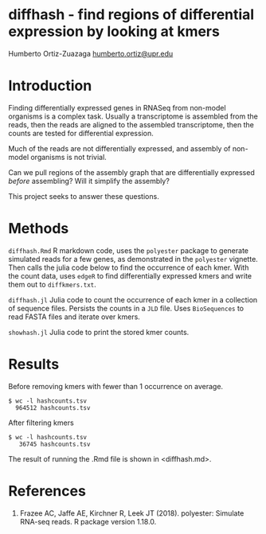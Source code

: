 # diffhash - find regions of differential expression by looking at kmers

Humberto Ortiz-Zuazaga
<humberto.ortiz@upr.edu>

# Introduction

Finding differentially expressed genes in RNASeq from non-model organisms
is a complex task. Usually a transcriptome is assembled from the reads, then
the reads are aligned to the assembled transcriptome, then the counts are
tested for differential expression.

Much of the reads are not differentially expressed, and assembly of non-model
organisms is not trivial.

Can we pull regions of the assembly graph that are differentially
expressed *before* assembling? Will it simplify the assembly?

This project seeks to answer these questions.

# Methods

`diffhash.Rmd` R markdown code, uses the `polyester` package to generate
simulated reads for a few genes, as demonstrated in the `polyester` vignette. Then calls the julia code below to find the occurrence of each kmer. With the count data, uses `edgeR` to find differentially expressed kmers and write them out to `diffkmers.txt`.

`diffhash.jl` Julia code to count the occurrence of each kmer in a collection
of sequence files. Persists the counts in a `JLD` file. Uses `BioSequences` to
read FASTA files and iterate over kmers.

`showhash.jl` Julia code to print the stored kmer counts.

# Results

Before removing kmers with fewer than 1 occurrence on average.

```
$ wc -l hashcounts.tsv
  964512 hashcounts.tsv
```

After filtering kmers

```
$ wc -l hashcounts.tsv
   36745 hashcounts.tsv
```

The result of running the .Rmd file is shown in <diffhash.md>.

# References

1. Frazee AC, Jaffe AE, Kirchner R, Leek JT (2018). polyester: Simulate RNA-seq
reads. R package version 1.18.0.
